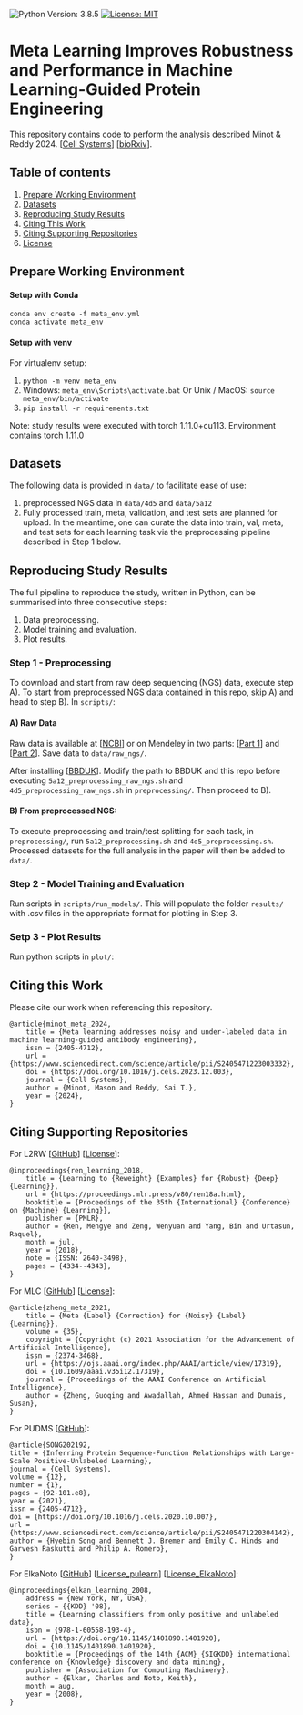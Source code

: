 ![Python Version: 3.8.5](https://img.shields.io/badge/Python%20Version-3.8.5-blue)
[![License: MIT](https://img.shields.io/badge/License-MIT-brightgreen)](https://opensource.org/licenses/MIT)

# Meta Learning Improves Robustness and Performance in Machine Learning-Guided Protein Engineering

This repository contains code to perform the analysis described Minot & Reddy 2024. 
[[Cell Systems](https://doi.org/10.1016/j.cels.2023.12.003)] [[bioRxiv](https://www.biorxiv.org/content/10.1101/2023.01.30.526201v1)].

## Table of contents
1. [Prepare Working Environment](#prepare-working-environment)
2. [Datasets](#datasets)
3. [Reproducing Study Results](#reproducing-study-results)
4. [Citing This Work](#citing-this-work)
5. [Citing Supporting Repositories](#citing-supporting-repositories)
6. [License](#license)


## Prepare Working Environment

#### Setup with Conda

```console
conda env create -f meta_env.yml
conda activate meta_env
```
#### Setup with venv
For virtualenv setup:
1. `python -m venv meta_env`
2. Windows:
`meta_env\Scripts\activate.bat`
Or Unix / MacOS:
`source meta_env/bin/activate`
3. `pip install -r requirements.txt`

Note: study results were executed with torch 1.11.0+cu113. Environment contains torch 1.11.0

## Datasets 


The following data is provided in `data/` to facilitate ease of use:
1. preprocessed NGS data in `data/4d5` and `data/5a12`
2. Fully processed train, meta, validation, and test sets are planned for upload. In the meantime, one can curate the data into train, val, meta, and test sets for each learning task via the preprocessing pipeline described in Step 1 below.

## Reproducing Study Results

The full pipeline to reproduce the study, written in Python, can be summarised into three consecutive steps:

 1. Data preprocessing.
 2. Model training and evaluation.
 3. Plot results.

### Step 1 - Preprocessing

To download and start from raw deep sequencing (NGS) data, execute step A). To start from preprocessed NGS data contained in this repo, skip A) and head to step B). In `scripts/`:

#### A) Raw Data

Raw data is available at [[NCBI](https://www.ncbi.nlm.nih.gov/bioproject/?term=1029889)]
or on Mendeley in two parts: [[Part 1](https://data.mendeley.com/datasets/56h8gp94fj/1)] and [[Part 2](https://data.mendeley.com/datasets/s829ccsg6f/1)].
Save data to `data/raw_ngs/`.

After installing [[BBDUK](https://jgi.doe.gov/data-and-tools/software-tools/bbtools/bb-tools-user-guide/installation-guide/)]. Modify the path to BBDUK and this repo before executing `5a12_preprocessing_raw_ngs.sh` and `4d5_preprocessing_raw_ngs.sh` in `preprocessing/`. Then proceed to B).


#### B) From preprocessed NGS:

To execute preprocessing and train/test splitting for each task, in `preprocessing/`, run `5a12_preprocessing.sh` and `4d5_preprocessing.sh`.
Processed datasets for the full analysis in the paper will then be added to `data/`.


### Step 2 - Model Training and Evaluation

Run scripts in `scripts/run_models/`. This will populate the folder `results/` with .csv files in the appropriate format for plotting in Step 3.


### Setp 3 - Plot Results

Run python scripts in `plot/`:

## Citing this Work

Please cite our work when referencing this repository.

```
@article{minot_meta_2024,
	title = {Meta learning addresses noisy and under-labeled data in machine learning-guided antibody engineering},
	issn = {2405-4712},
	url = {https://www.sciencedirect.com/science/article/pii/S2405471223003332},
	doi = {https://doi.org/10.1016/j.cels.2023.12.003},
	journal = {Cell Systems},
	author = {Minot, Mason and Reddy, Sai T.},
	year = {2024},
}
```

## Citing Supporting Repositories
For L2RW [[GitHub](https://github.com/uber-research/learning-to-reweight-examples)] [[License](https://github.com/uber-research/learning-to-reweight-examples/blob/master/LICENSE)]:

```
@inproceedings{ren_learning_2018,
	title = {Learning to {Reweight} {Examples} for {Robust} {Deep} {Learning}},
	url = {https://proceedings.mlr.press/v80/ren18a.html},
	booktitle = {Proceedings of the 35th {International} {Conference} on {Machine} {Learning}},
	publisher = {PMLR},
	author = {Ren, Mengye and Zeng, Wenyuan and Yang, Bin and Urtasun, Raquel},
	month = jul,
	year = {2018},
	note = {ISSN: 2640-3498},
	pages = {4334--4343},
}
```

For MLC [[GitHub](https://github.com/microsoft/MLC)] [[License](https://github.com/microsoft/MLC/blob/main/LICENSE)]:

```
@article{zheng_meta_2021,
	title = {Meta {Label} {Correction} for {Noisy} {Label} {Learning}},
	volume = {35},
	copyright = {Copyright (c) 2021 Association for the Advancement of Artificial Intelligence},
	issn = {2374-3468},
	url = {https://ojs.aaai.org/index.php/AAAI/article/view/17319},
	doi = {10.1609/aaai.v35i12.17319},
	journal = {Proceedings of the AAAI Conference on Artificial Intelligence},
	author = {Zheng, Guoqing and Awadallah, Ahmed Hassan and Dumais, Susan},
}
```

For PUDMS [[GitHub](https://github.com/RomeroLab/pudms)]:

```
@article{SONG202192,
title = {Inferring Protein Sequence-Function Relationships with Large-Scale Positive-Unlabeled Learning},
journal = {Cell Systems},
volume = {12},
number = {1},
pages = {92-101.e8},
year = {2021},
issn = {2405-4712},
doi = {https://doi.org/10.1016/j.cels.2020.10.007},
url = {https://www.sciencedirect.com/science/article/pii/S2405471220304142},
author = {Hyebin Song and Bennett J. Bremer and Emily C. Hinds and Garvesh Raskutti and Philip A. Romero},
}
```

For ElkaNoto [[GitHub](https://github.com/pulearn/pulearn)] [[License_pulearn](https://github.com/pulearn/pulearn/blob/master/LICENSE.md)] [[License_ElkaNoto](https://github.com/pulearn/pulearn/blob/master/ELKANOTO_LICENSE.md)]:

```
@inproceedings{elkan_learning_2008,
	address = {New York, NY, USA},
	series = {{KDD} '08},
	title = {Learning classifiers from only positive and unlabeled data},
	isbn = {978-1-60558-193-4},
	url = {https://doi.org/10.1145/1401890.1401920},
	doi = {10.1145/1401890.1401920},
	booktitle = {Proceedings of the 14th {ACM} {SIGKDD} international conference on {Knowledge} discovery and data mining},
	publisher = {Association for Computing Machinery},
	author = {Elkan, Charles and Noto, Keith},
	month = aug,
	year = {2008},
}
```